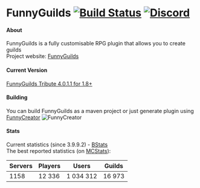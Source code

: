 FunnyGuilds
[![Build Status](https://travis-ci.org/FunnyGuilds/FunnyGuilds.svg?branch=master)](https://travis-ci.org/FunnyGuilds/FunnyGuilds)
[![Discord](https://img.shields.io/badge/discord-funnyguilds-738bd7.svg?style=square)](https://discord.gg/CYvyq3u)
===========

#### About
FunnyGuilds is a fully customisable RPG plugin that allows you to create guilds
<br>
Project website: <a href="https://funnyguilds.tk/">FunnyGuilds</a>
<br>

#### Current Version
[FunnyGuilds Tribute 4.0.1.1 for 1.8+](https://github.com/FunnyGuilds/FunnyGuilds/releases)

#### Building
You can build FunnyGuilds as a maven project or just generate plugin using [FunnyCreator](https://github.com/FunnyGuilds/FunnyCreator)
![FunnyCreator](https://dzikoysk.net/projects/funnycreator/funnycreator-short.gif)

#### Stats
Current statistics (since 3.9.9.2) - [BStats](https://bstats.org/plugin/bukkit/FunnyGuilds)
<br>
The best reported statistics (on [MCStats](http://mcstats.org/plugin/FunnyGuilds)):

| Servers | Players | Users     | Guilds |
|---------|---------|-----------|--------|
| 1158    | 12 336  | 1 034 312 | 16 973 |

